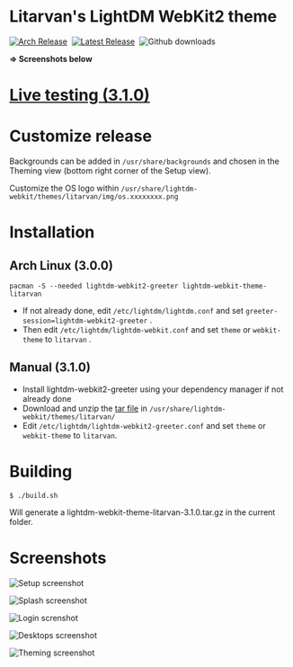 # Litarvan's LightDM WebKit2 theme

[![Arch Release](https://img.shields.io/badge/arch-3.0.0-blue.svg?style=flat-square)](https://www.archlinux.org/packages/community/any/lightdm-webkit-theme-litarvan/)&nbsp; [![Latest Release](https://img.shields.io/github/release/Litarvan/lightdm-webkit-theme-litarvan.svg?style=flat-square&label=github)](https://github.com/Litarvan/lightdm-webkit-theme-litarvan/releases) &nbsp;![Github downloads](https://img.shields.io/github/downloads/Litarvan/lightdm-webkit-theme-litarvan/total.svg?style=flat-square)

**=> Screenshots below**

# [Live testing (3.1.0)](https://litarvan.github.io/lightdm-webkit-theme-litarvan/)

# Customize release
Backgrounds can be added in `/usr/share/backgrounds` and chosen in the Theming view (bottom right corner of the Setup view).

Customize the OS logo within `/usr/share/lightdm-webkit/themes/litarvan/img/os.xxxxxxxx.png`

# Installation

## Arch Linux (3.0.0)

```
pacman -S --needed lightdm-webkit2-greeter lightdm-webkit-theme-litarvan
```

* If not already done, edit `/etc/lightdm/lightdm.conf` and set `greeter-session=lightdm-webkit2-greeter` .
* Then edit `/etc/lightdm/lightdm-webkit.conf` and set `theme` or `webkit-theme` to `litarvan` .

## Manual (3.1.0)

* Install lightdm-webkit2-greeter using your dependency manager if not already done
* Download and unzip the [tar file](https://github.com/Litarvan/lightdm-webkit-theme-litarvan/releases) in `/usr/share/lightdm-webkit/themes/litarvan/`
* Edit `/etc/lightdm/lightdm-webkit2-greeter.conf` and set `theme` or `webkit-theme` to `litarvan`.

# Building

```
$ ./build.sh
```

Will generate a lightdm-webkit-theme-litarvan-3.1.0.tar.gz in the current folder.

# Screenshots

![Setup screenshot](https://litarvan.github.io/lightdm-webkit-theme-litarvan/setup_view.png)

![Splash screenshot](https://litarvan.github.io/lightdm-webkit-theme-litarvan/splash_view.png)

![Login screnshot](https://litarvan.github.io/lightdm-webkit-theme-litarvan/login_view.png)

![Desktops screenshot](https://litarvan.github.io/lightdm-webkit-theme-litarvan/desktops_view.png)

![Theming screenshot](https://litarvan.github.io/lightdm-webkit-theme-litarvan/theming_view.png)

